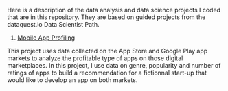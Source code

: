 Here is a description of the data analysis and data science projects I coded that are in this repository.
They are based on guided projects from the dataquest.io Data Scientist Path.

1. [Mobile App Profiling]()

This project uses data collected on the App Store and Google Play app markets to analyze the profitable type of apps on those digital marketplaces.
In this project, I use data on genre, popularity and number of ratings of apps to build a recommendation for a fictionnal start-up that would like to develop an app on both markets.
